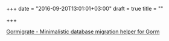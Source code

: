 +++
date = "2016-09-20T13:01:01+03:00"
draft = true
title = ""

+++

<p><a href="https://github.com/go-gormigrate/gormigrate">Gormigrate - Minimalistic database migration helper for Gorm </a></p>
